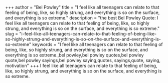 +++
author = "Bel Powley"
title = "I feel like all teenagers can relate to that feeling of being, like, so highly strung, and everything is so on the surface, and everything is so extreme."
description = "the best Bel Powley Quote: I feel like all teenagers can relate to that feeling of being, like, so highly strung, and everything is so on the surface, and everything is so extreme."
slug = "i-feel-like-all-teenagers-can-relate-to-that-feeling-of-being-like-so-highly-strung-and-everything-is-so-on-the-surface-and-everything-is-so-extreme"
keywords = "I feel like all teenagers can relate to that feeling of being, like, so highly strung, and everything is so on the surface, and everything is so extreme.,bel powley,bel powley quotes,bel powley quote,bel powley sayings,bel powley saying,quotes, sayings,quote, saying, motivation"
+++
I feel like all teenagers can relate to that feeling of being, like, so highly strung, and everything is so on the surface, and everything is so extreme.

